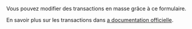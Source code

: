 Vous pouvez modifier des transactions en masse grâce à ce formulaire.

En savoir plus sur les transactions dans [a documentation officielle](https://docs.firefly-iii.org/concepts/transactions).